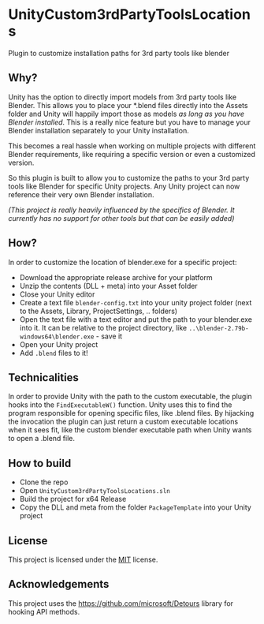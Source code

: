 # UnityCustom3rdPartyToolsLocations
Plugin to customize installation paths for 3rd party tools like blender

## Why?

Unity has the option to directly import models from 3rd party tools like Blender. This allows you to place your *.blend files directly into the Assets folder and Unity will happily import those as models *as long as you have Blender installed*. This is a really nice feature but you have to manage your Blender installation separately to your Unity installation.

This becomes a real hassle when working on multiple projects with different Blender requirements, like requiring a specific version or even a customized version.

So this plugin is built to allow you to customize the paths to your 3rd party tools like Blender for specific Unity projects. Any Unity project can now reference their very own Blender installation.

*(This project is really heavily influenced by the specifics of Blender. It currently has no support for other tools but that can be easily added)*

## How?

In order to customize the location of blender.exe for a specific project:

- Download the appropriate release archive for your platform
- Unzip the contents (DLL + meta) into your Asset folder
- Close your Unity editor
- Create a text file `blender-config.txt` into your unity project folder (next to the Assets, Library, ProjectSettings, .. folders)
- Open the text file with a text editor and put the path to your blender.exe into it. It can be relative to the project directory, like `..\blender-2.79b-windows64\blender.exe` - save it
- Open your Unity project
- Add `.blend` files to it!

## Technicalities

In order to provide Unity with the path to the custom executable, the plugin hooks into the `FindExecutableW()` function. Unity uses this to find the program responsible for opening specific files, like .blend files. By hijacking the invocation the plugin can just return a custom executable locations when it sees fit, like the custom blender executable path when Unity wants to open a .blend file.

## How to build

- Clone the repo
- Open `UnityCustom3rdPartyToolsLocations.sln` 
- Build the project for x64 Release
- Copy the DLL and meta from the folder `PackageTemplate` into your Unity project

## License

This project is licensed under the [MIT](LICENSE) license.

## Acknowledgements

This project uses the <https://github.com/microsoft/Detours> library for hooking API methods.